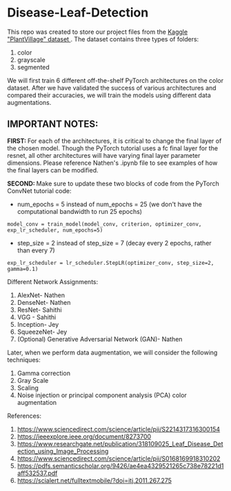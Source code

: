 # Disease-Leaf-Detection

This repo was created to store our project files from the <a href="https://www.kaggle.com/xabdallahali/plantvillage-dataset"> Kaggle "PlantVillage" dataset </a>. The dataset contains three types of folders:

1. color
2. grayscale
3. segmented

We will first train 6 different off-the-shelf PyTorch architectures on the color dataset. After we have validated the success of various architectures and compared their accuracies, we will train the models using different data augmentations. 

<h2> IMPORTANT NOTES: </h2>

<b> FIRST: </b> For each of the architectures, it is critical to change the final layer of the chosen model. Though the PyTorch tutorial uses a fc final layer for the resnet, all other architectures will have varying final layer parameter dimensions. Please reference Nathen's .ipynb file to see examples of how the final layers can be modified.

<b> SECOND: </b> Make sure to update these two blocks of code from the PyTorch ConvNet tutorial code: 

* num_epochs = 5 instead of num_epochs = 25 (we don't have the computational bandwidth to run 25 epochs)

`model_conv = train_model(model_conv, criterion, optimizer_conv,
                         exp_lr_scheduler, num_epochs=5)`

* step_size = 2 instead of step_size = 7 (decay every 2 epochs, rather than every 7)

`exp_lr_scheduler = lr_scheduler.StepLR(optimizer_conv, step_size=2, gamma=0.1)`

Different Network Assignments:

1. AlexNet- Nathen
2. DenseNet- Nathen
3. ResNet- Sahithi
4. VGG - Sahithi
5. Inception- Jey
6. SqueezeNet- Jey
7. (Optional) Generative Adversarial Network (GAN)- Nathen

Later, when we perform data augmentation, we will consider the following techniques:

1. Gamma correction 
2. Gray Scale
3. Scaling
4. Noise injection or principal component analysis (PCA) color augmentation


References:
1. https://www.sciencedirect.com/science/article/pii/S2214317316300154
2. https://ieeexplore.ieee.org/document/8273700
3. https://www.researchgate.net/publication/318109025_Leaf_Disease_Detection_using_Image_Processing
4. https://www.sciencedirect.com/science/article/pii/S0168169918310202
5. https://pdfs.semanticscholar.org/9426/ae4ea4329521265c738e78221d1aff532537.pdf
6. https://scialert.net/fulltextmobile/?doi=itj.2011.267.275


 
